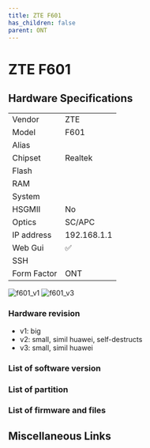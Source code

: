```yaml
---
title: ZTE F601 
has_children: false
parent: ONT
---
```


# ZTE F601

## Hardware Specifications

|          |               |
|-------------|-------------------------------------------------|
| Vendor   | ZTE        |
| Model    | F601      |
| Alias | |
| Chipset  | Realtek |
| Flash |  |
| RAM |   |
| System |   |
| HSGMII | No |
| Optics | SC/APC |
| IP address | 192.168.1.1  |
| Web Gui | ✅   |
| SSH | |
| Form Factor | ONT |

![f601_v1](../../assets/img/f601_v1.jpg)
![f601_v3](../../assets/img/f601_v3.jpg)


### Hardware revision
- v1: big
- v2: small, simil huawei, self-destructs
- v3: small, simil huawei

### List of software version
### List of partition
### List of firmware and files
## Miscellaneous Links

